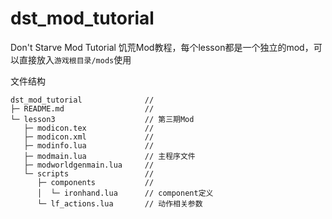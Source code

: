 # dst_mod_tutorial

Don't Starve Mod Tutorial 饥荒Mod教程，每个lesson都是一个独立的mod，可以直接放入`游戏根目录/mods`使用


文件结构
```
dst_mod_tutorial              //
├─ README.md                  //
└─ lesson3                    // 第三期Mod
   ├─ modicon.tex             // 
   ├─ modicon.xml             //
   ├─ modinfo.lua             //
   ├─ modmain.lua             // 主程序文件
   ├─ modworldgenmain.lua     //
   └─ scripts                 //
      ├─ components           //
      │  └─ ironhand.lua      // component定义
      └─ lf_actions.lua       // 动作相关参数
```
